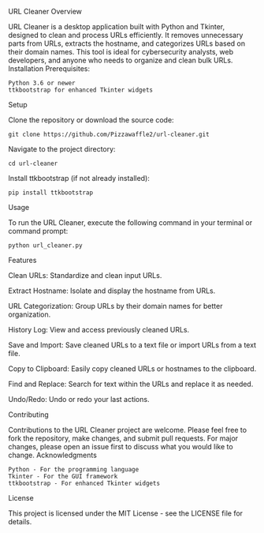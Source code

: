 URL Cleaner
Overview

URL Cleaner is a desktop application built with Python and Tkinter, designed to clean and process URLs efficiently. It removes unnecessary parts from URLs, extracts the hostname, and categorizes URLs based on their domain names. This tool is ideal for cybersecurity analysts, web developers, and anyone who needs to organize and clean bulk URLs.
Installation Prerequisites:

    Python 3.6 or newer
    ttkbootstrap for enhanced Tkinter widgets

Setup

Clone the repository or download the source code:

    git clone https://github.com/Pizzawaffle2/url-cleaner.git

Navigate to the project directory:

    cd url-cleaner

Install ttkbootstrap (if not already installed):

    pip install ttkbootstrap

Usage

To run the URL Cleaner, execute the following command in your terminal or command prompt:

    python url_cleaner.py

Features

  Clean URLs: Standardize and clean input URLs.
  
  Extract Hostname: Isolate and display the hostname from URLs.
  
  URL Categorization: Group URLs by their domain names for better organization.
  
  History Log: View and access previously cleaned URLs.
  
  Save and Import: Save cleaned URLs to a text file or import URLs from a text file.
  
  Copy to Clipboard: Easily copy cleaned URLs or hostnames to the clipboard.
  
  Find and Replace: Search for text within the URLs and replace it as needed.
  
  Undo/Redo: Undo or redo your last actions.

Contributing

Contributions to the URL Cleaner project are welcome. Please feel free to fork the repository, make changes, and submit pull requests. For major changes, please open an issue first to discuss what you would like to change.
Acknowledgments

    Python - For the programming language
    Tkinter - For the GUI framework
    ttkbootstrap - For enhanced Tkinter widgets

License

This project is licensed under the MIT License - see the LICENSE file for details.
